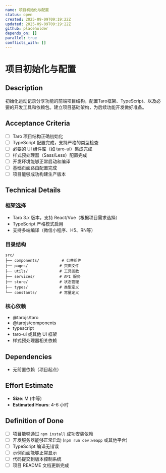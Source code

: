 ```yaml
---
name: 项目初始化与配置
status: open
created: 2025-09-09T09:19:22Z
updated: 2025-09-09T09:19:22Z
github: placeholder
depends_on: []
parallel: true
conflicts_with: []
---
```


# 项目初始化与配置

## Description
初始化运动记录分享功能的前端项目结构，配置Taro框架、TypeScript、以及必要的开发工具和依赖包。建立项目基础架构，为后续功能开发做好准备。

## Acceptance Criteria
- [ ] Taro 项目结构正确初始化
- [ ] TypeScript 配置完成，支持严格的类型检查
- [ ] 必要的 UI 组件库（如 taro-ui）集成完成
- [ ] 样式预处理器（Sass/Less）配置完成
- [ ] 开发环境能够正常启动和编译
- [ ] 基础页面路由配置完成
- [ ] 项目能够成功构建生产版本

## Technical Details
### 框架选择
- Taro 3.x 版本，支持 React/Vue（根据项目需求选择）
- TypeScript 严格模式启用
- 支持多端编译（微信小程序、H5、RN等）

### 目录结构
```
src/
├── components/          # 公共组件
├── pages/              # 页面文件
├── utils/              # 工具函数
├── services/           # API 服务
├── store/              # 状态管理
├── types/              # 类型定义
└── constants/          # 常量定义
```

### 核心依赖
- @tarojs/taro
- @tarojs/components
- typescript
- taro-ui 或其他 UI 框架
- 样式预处理器相关依赖

## Dependencies
- 无前置依赖（项目起点）

## Effort Estimate
- **Size**: M (中等)
- **Estimated Hours**: 4-6 小时

## Definition of Done
- [ ] 项目能够通过 `npm install` 成功安装依赖
- [ ] 开发服务器能够正常启动 (`npm run dev:weapp` 或其他平台)
- [ ] TypeScript 编译无错误
- [ ] 示例页面能够正常显示
- [ ] 代码提交到版本控制系统
- [ ] 项目 README 文档更新完成